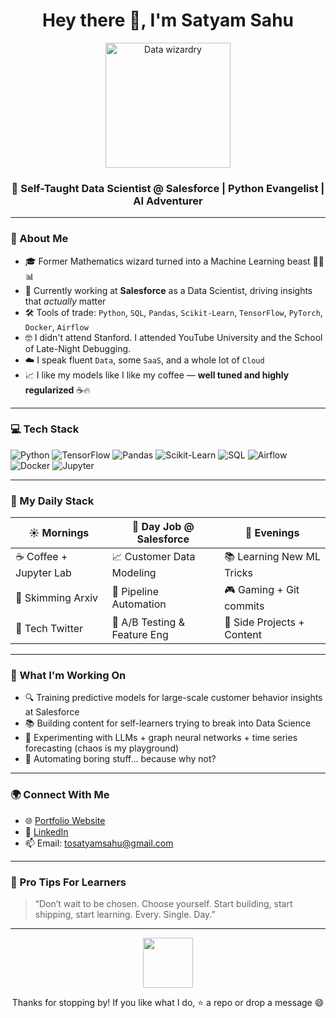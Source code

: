 <!-- Profile README for Satyam Sahu -->

<h1 align="center">Hey there 👋, I'm Satyam Sahu</h1>

<p align="center">
  <img src="https://media.giphy.com/media/qgQUggAC3Pfv687qPC/giphy.gif" width="200" alt="Data wizardry">
</p>

<h3 align="center">🚀 Self-Taught Data Scientist @ Salesforce | Python Evangelist | AI Adventurer</h3>

---

### 🧠 About Me

- 🎓 Former Mathematics wizard turned into a Machine Learning beast 🧙‍♂️📊
- 🏢 Currently working at **Salesforce** as a Data Scientist, driving insights that *actually* matter
- 🛠️ Tools of trade: `Python`, `SQL`, `Pandas`, `Scikit-Learn`, `TensorFlow`, `PyTorch`, `Docker`, `Airflow`
- 🤓 I didn't attend Stanford. I attended YouTube University and the School of Late-Night Debugging.
- ☁️ I speak fluent `Data`, some `SaaS`, and a whole lot of `Cloud`
- 📈 I like my models like I like my coffee — **well tuned and highly regularized** ☕️🔥

---

### 💻 Tech Stack

![Python](https://img.shields.io/badge/Python-%2314354C.svg?style=flat&logo=python&logoColor=white)
![TensorFlow](https://img.shields.io/badge/TensorFlow-%23FF6F00.svg?style=flat&logo=tensorflow&logoColor=white)
![Pandas](https://img.shields.io/badge/Pandas-%23150458.svg?style=flat&logo=pandas&logoColor=white)
![Scikit-Learn](https://img.shields.io/badge/Scikit--Learn-F7931E?style=flat&logo=scikit-learn&logoColor=white)
![SQL](https://img.shields.io/badge/SQL-%2300748F.svg?style=flat&logo=mysql&logoColor=white)
![Airflow](https://img.shields.io/badge/Airflow-%2324302e.svg?style=flat&logo=apache-airflow)
![Docker](https://img.shields.io/badge/Docker-%230db7ed.svg?style=flat&logo=docker&logoColor=white)
![Jupyter](https://img.shields.io/badge/Jupyter-F37626.svg?style=flat&logo=Jupyter&logoColor=white)

---

### 🔁 My Daily Stack

| ☀️ Mornings | 💼 Day Job @ Salesforce | 🌙 Evenings |
|------------|--------------------------|--------------|
| ☕ Coffee + Jupyter Lab | 📈 Customer Data Modeling | 📚 Learning New ML Tricks |
| 🧠 Skimming Arxiv | 🔄 Pipeline Automation | 🎮 Gaming + Git commits |
| 💬 Tech Twitter | 🧪 A/B Testing & Feature Eng | 📓 Side Projects + Content |

---


### 🧪 What I'm Working On

- 🔍 Training predictive models for large-scale customer behavior insights at Salesforce
- 📚 Building content for self-learners trying to break into Data Science
- 🧠 Experimenting with LLMs + graph neural networks + time series forecasting (chaos is my playground)
- 🔄 Automating boring stuff... because why not?

---

### 🌍 Connect With Me

- 🌐 [Portfolio Website](commingsoon...)
- 💼 [LinkedIn](https://linkedin.com/in/satyam-shivam-sahu/)
- 📫 Email: tosatyamsahu@gmail.com

---

### 🧠 Pro Tips For Learners

> “Don’t wait to be chosen. Choose yourself. Start building, start shipping, start learning. Every. Single. Day.”

---

<p align="center">
  <img src="https://media.giphy.com/media/hvRJCLFzcasrR4ia7z/giphy.gif" width="80"/>
</p>

<p align="center">
  Thanks for stopping by! If you like what I do, ⭐️ a repo or drop a message 😄
</p>



